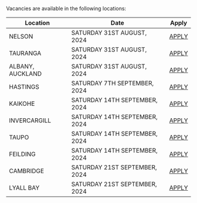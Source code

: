 Vacancies are available in the following locations:

| Location | Date | Apply |
|---|---|---|
|NELSON|SATURDAY 31ST AUGUST, 2024| [APPLY](mailto:tfaala@rgis.co.nz?subject=NELSON%20-%20SATURDAY%2031ST%20AUGUST) |
|TAURANGA|SATURDAY 31ST AUGUST, 2024| [APPLY](mailto:tfaala@rgis.co.nz?subject=TAURANGA%20-%20SATURDAY%2031ST%20AUGUST) |
|ALBANY, AUCKLAND|SATURDAY 31ST AUGUST, 2024| [APPLY](mailto:tfaala@rgis.co.nz?subject=ALBANY%20-%20SATURDAY%2031ST%20AUGUST) |
|HASTINGS|SATURDAY 7TH SEPTEMBER, 2024| [APPLY](mailto:tfaala@rgis.co.nz?subject=HASTINGS%20-%20SATURDAY%207TH%20SEPTEMBER) |
|KAIKOHE|SATURDAY 14TH SEPTEMBER, 2024| [APPLY](mailto:tfaala@rgis.co.nz?subject=KAIKOHE%20-%20SATURDAY%2014TH%20SEPTEMBER) |
|INVERCARGILL|SATURDAY 14TH SEPTEMBER, 2024| [APPLY](mailto:tfaala@rgis.co.nz?subject=INVERCARGILL%20-%20SATURDAY%2014TH%20SEPTEMBER) |
|TAUPO|SATURDAY 14TH SEPTEMBER, 2024| [APPLY](mailto:tfaala@rgis.co.nz?subject=TAUPO%20-%20SATURDAY%2014TH%20SEPTEMBER) |
|FEILDING|SATURDAY 14TH SEPTEMBER, 2024| [APPLY](mailto:tfaala@rgis.co.nz?subject=FEILDING%20-%20SATURDAY%2014TH%20SEPTEMBER) |
|CAMBRIDGE|SATURDAY 21ST SEPTEMBER, 2024| [APPLY](mailto:tfaala@rgis.co.nz?subject=CAMBRIDGE%20-%20SATURDAY%2021ST%20SEPTEMBER) |
|LYALL BAY|SATURDAY 21ST SEPTEMBER, 2024| [APPLY](mailto:tfaala@rgis.co.nz?subject=LYALL%20BAY%20-%20SATURDAY%2021ST%20SEPTEMBER) |
